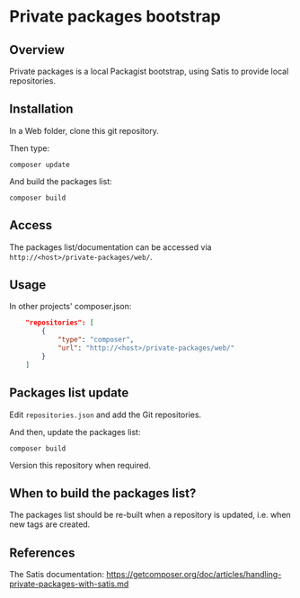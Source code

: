 # Private packages bootstrap

## Overview

Private packages is a local Packagist bootstrap, using Satis to provide local repositories.

## Installation

In a Web folder, clone this git repository.

Then type:

    composer update

And build the packages list:

    composer build

## Access

The packages list/documentation can be accessed via `http://<host>/private-packages/web/`.

## Usage

In other projects' composer.json:

```json
	"repositories": [
		{
			"type": "composer",
			"url": "http://<host>/private-packages/web/"
		}
	]
```

## Packages list update

Edit `repositories.json` and add the Git repositories.

And then, update the packages list:

    composer build

Version this repository when required.

## When to build the packages list?

The packages list should be re-built when a repository is updated, i.e. when new tags are created.

## References

The Satis documentation: https://getcomposer.org/doc/articles/handling-private-packages-with-satis.md